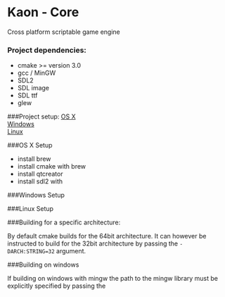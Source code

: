 # Kaon - Core
Cross platform scriptable game engine

### Project dependencies:

- cmake >= version 3.0
- gcc / MinGW
- SDL2
- SDL image
- SDL ttf
- glew

###Project setup:
[OS X](#os-x-setup)  
[Windows](#windows-setup)  
[Linux](#linux-setup)  

###OS X Setup

- install brew
- install cmake with brew
- install qtcreator
- install sdl2 with

###Windows Setup

###Linux Setup

###Building for a specific architecture:

By default cmake builds for the 64bit architecture. It can however be instructed to build
for the 32bit architecture by passing the `-DARCH:STRING=32` argument.

###Building on windows

If building on windows with mingw the path to the mingw library must be explicitly specified
by passing the 

